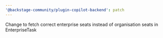 ```yaml
---
'@backstage-community/plugin-copilot-backend': patch
---
```


Change to fetch correct enterprise seats instead of organisation seats in EnterpriseTask
